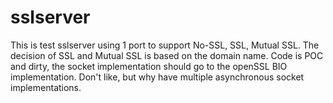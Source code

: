 # sslserver
This is test sslserver using 1 port to support No-SSL, SSL, Mutual SSL. The decision of SSL and Mutual SSL is based on the domain name. Code is POC and dirty, the socket implementation should go to the openSSL BIO implementation. Don't like, but why have multiple asynchronous socket implementations.
